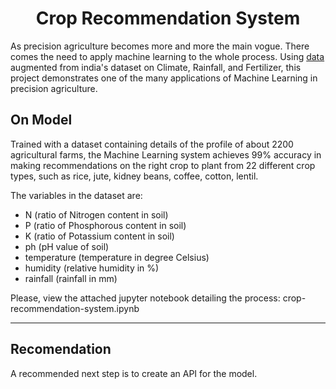<h1 align="center"> Crop Recommendation System</h1>

As precision agriculture becomes more and more the main vogue. There comes the need to apply machine learning to the whole process. 
Using [data](https://www.kaggle.com/datasets/atharvaingle/crop-recommendation-dataset) augmented  from india's dataset on Climate, Rainfall, and Fertilizer, this project demonstrates one of the many applications of Machine Learning in precision agriculture. 

## On Model
Trained with a dataset containing details of the profile of about 2200 agricultural farms, the Machine Learning system achieves 99% accuracy in making recommendations on the right crop to plant from 22 different crop types, such as rice, jute, kidney beans, coffee, cotton, lentil.

The variables in the dataset are:

* N (ratio of Nitrogen content in soil)
* P (ratio of Phosphorous content in soil)
* K (ratio of Potassium content in soil)
* ph (pH value of soil)
* temperature (temperature in degree Celsius)
* humidity (relative humidity in %)
* rainfall (rainfall in mm)

Please, view the attached jupyter notebook detailing the process: crop-recommendation-system.ipynb

***

## Recomendation
A recommended next step  is to create an API for the model.






